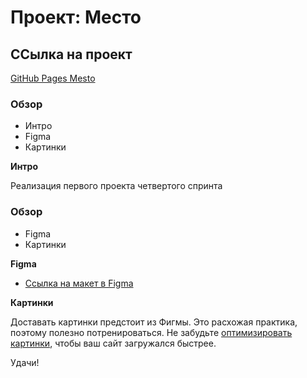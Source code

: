 # Проект: Место
## ССылка на проект
[GitHub Pages Mesto](https://avinslab.github.io/mesto/)

### Обзор
* Интро
* Figma
* Картинки

**Интро**

Реализация первого проекта четвертого спринта

### Обзор

* Figma
* Картинки

**Figma**

* [Ссылка на макет в Figma](https://www.figma.com/file/2cn9N9jSkmxD84oJik7xL7/JavaScript.-Sprint-4?node-id=0%3A1)

**Картинки**

Доставать картинки предстоит из Фигмы. Это расхожая практика, поэтому полезно потренироваться.
Не забудьте [оптимизировать картинки](https://tinypng.com/), чтобы ваш сайт загружался быстрее.

Удачи!
